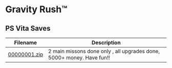 # Gravity Rush™

## PS Vita Saves

| Filename | Description |
|----------|-------------|
| [00000001.zip](00000001.zip) | 2 main missons done only , all upgrades done, 5000+ money. Have fun!!  |
